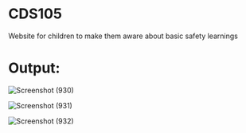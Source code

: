 # CDS105
Website for children to make them aware about basic safety learnings
# Output:
![Screenshot (930)](https://github.com/user-attachments/assets/21e7991b-a4da-43c0-a830-85333b8db64e)

![Screenshot (931)](https://github.com/user-attachments/assets/557b40af-339d-48c2-abcc-669ac3b8e71f)

![Screenshot (932)](https://github.com/user-attachments/assets/a4282dba-535c-4856-8093-95b76c51ea5a)
